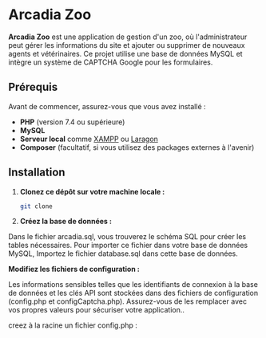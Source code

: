 # Arcadia Zoo

**Arcadia Zoo** est une application de gestion d'un zoo, où l'administrateur peut gérer les informations du site et ajouter ou supprimer de nouveaux agents et vétérinaires. Ce projet utilise une base de données MySQL et intègre un système de CAPTCHA Google pour les formulaires.

## Prérequis

Avant de commencer, assurez-vous que vous avez installé :

- **PHP** (version 7.4 ou supérieure)
- **MySQL**
- **Serveur local** comme [XAMPP](https://www.apachefriends.org/index.html) ou [Laragon](https://laragon.org/)
- **Composer** (facultatif, si vous utilisez des packages externes à l'avenir)

## Installation

1. **Clonez ce dépôt sur votre machine locale :**

   ```bash
   git clone 
2. **Créez la base de données :**

Dans le fichier arcadia.sql, vous trouverez le schéma SQL pour créer les tables nécessaires. Pour importer ce fichier dans votre base de données MySQL, Importez le fichier database.sql dans cette base de données.


**Modifiez les fichiers de configuration :**

Les informations sensibles telles que les identifiants de connexion à la base de données et les clés API sont stockées dans des fichiers de configuration (config.php et configCaptcha.php). Assurez-vous de les remplacer avec vos propres valeurs pour sécuriser votre application..

creez à la racine un fichier config.php : 
<?php
// Fichier config.php pour la connexion

$DB_HOST='localhost';
$DB_NAME= 'arcadia';
$DB_USER= 'nom_utilisateur';
$DB_PASS= 'mot_de_passe';

*Remplacez les valeurs de connexion à la base de données par celles correspondant à votre environnement local.

créez un fichier configCaptcha.php :
$RECAPTCHA_PUBLIC_KEY = 'votre_public_key';
$RECAPTCHA_PRIVATE_KEY = 'votre_private_key';

**Accès à l'interface administrateur**
Pour accéder à l'interface administrateur, vous devez vous rendre à l'adresse suivante dans votre navigateur :


http://localhost/arcadia/admin

*Identifiants administrateur :*
Email : jose.admin@example.com
Mot de passe : MotDePasse123

*Fonctionnalités administrateur :*
Une fois connecté à la partie administrateur, vous pourrez :

Modifier les informations du site : Par exemple, ajouter ou mettre à jour les descriptions, images et autres informations visibles sur le site.
Ajouter ou supprimer des agents et vétérinaires : Gérez facilement les membres du personnel en ajoutant, modifiant ou supprimant des agents et vétérinaires.
Sécurité

*Fonctionnalités*
Page d'accueil : Présentation du zoo et des services proposés.
Page des services : Affichage des différents services disponibles au zoo (visites guidées, zoo en petit train, etc.).
Page des habitats : Liste des habitats avec des images et des descriptions.
Interface administrateur : Permet de gérer les informations du site et le personnel (ajouter, modifier, supprimer des agents et vétérinaires , valider ou supprimer les commentaires et effectué les rapports).
Google reCAPTCHA : Sécurisation des formulaires avec reCAPTCHA pour éviter les abus.
Aide et support
Si vous avez des questions ou rencontrez des problèmes avec le projet, n'hésitez pas à ouvrir une issue sur GitHub ou à consulter la documentation de PHP et MySQL pour résoudre vos problèmes de configuration.
